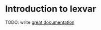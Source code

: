 # Introduction to lexvar

TODO: write [great documentation](http://jacobian.org/writing/what-to-write/)
